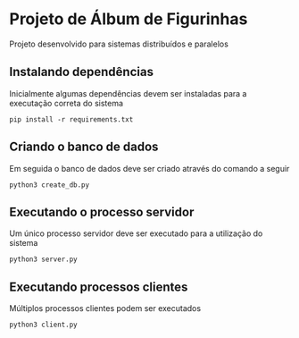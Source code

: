 # Projeto de Álbum de Figurinhas
Projeto desenvolvido para sistemas distribuídos e paralelos

## Instalando dependências
Inicialmente algumas dependências devem ser instaladas para a executação correta do sistema

```
pip install -r requirements.txt
```

## Criando o banco de dados
Em seguida o banco de dados deve ser criado através do comando a seguir

```
python3 create_db.py
```

## Executando o processo servidor
Um único processo servidor deve ser executado para a utilização do sistema

```
python3 server.py
```

## Executando processos clientes
Múltiplos processos clientes podem ser executados 

```
python3 client.py
```